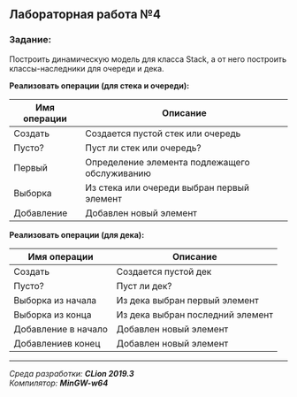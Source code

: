 ## Лабораторная работа №4
### Задание:
Построить динамическую модель для класса Stack, а от него построить классы-наследники для очереди и дека.  

**Реализовать операции (для стека и очереди):**

| Имя операции | Описание                                      |
| ------------ | --------------------------------------------- |
| Создать      | Создается пустой стек или очередь             |
| Пусто?       | Пуст ли стек или очередь?                     |
| Первый       | Определение элемента подлежащего обслуживанию |
| Выборка      | Из стека или очереди выбран первый элемент    |
| Добавление   | Добавлен новый элемент                        | 

**Реализовать операции (для дека):**

| Имя операции        | Описание                         |
| ------------------- | -------------------------------- |
| Создать             | Создается пустой дек             |
| Пусто?              | Пуст ли дек?                     |
| Выборка из начала   | Из дека выбран первый элемент    |
| Выборка из конца    | Из дека выбран последний элемент |
| Добавление в начало | Добавлен новый элемент           | 
| Добавлениев конец   | Добавлен новый элемент           |

------
*Среда разработки: **CLion 2019.3***  
*Компилятор: **MinGW-w64***